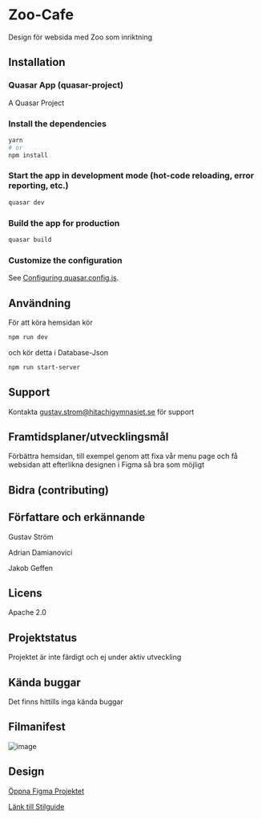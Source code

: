 # Zoo-Cafe
Design för websida med Zoo som inriktning

## Installation
### Quasar App (quasar-project)

A Quasar Project

### Install the dependencies
```bash
yarn
# or
npm install
```

### Start the app in development mode (hot-code reloading, error reporting, etc.)
```bash
quasar dev
```


### Build the app for production
```bash
quasar build
```

### Customize the configuration
See [Configuring quasar.config.js](https://v2.quasar.dev/quasar-cli-vite/quasar-config-js).

## Användning
För att köra hemsidan kör 
```bash
npm run dev
```
och kör detta i Database-Json
```bash
npm run start-server
```
## Support
Kontakta gustav.strom@hitachigymnasiet.se för support

## Framtidsplaner/utvecklingsmål
Förbättra hemsidan, till exempel genom att fixa vår menu page och få websidan att efterlikna designen i Figma så bra som möjligt 

## Bidra (contributing)


## Författare och erkännande
Gustav Ström

Adrian Damianovici

Jakob Geffen

## Licens
Apache 2.0
## Projektstatus
Projektet är inte färdigt och ej under aktiv utveckling

## Kända buggar
Det finns hittills inga kända buggar

## Filmanifest
![image](https://github.com/user-attachments/assets/28767bbe-e241-47f5-94ac-0e24a3a8743a)

## Design
[Öppna Figma Projektet](https://www.figma.com/design/NADkXFwnWQ32WjBYahOURQ/Caf?node-id=0-1&t=qAyx1HmZI5hxhQCa-1)

[Länk till Stilguide](./Stilguide.md)

